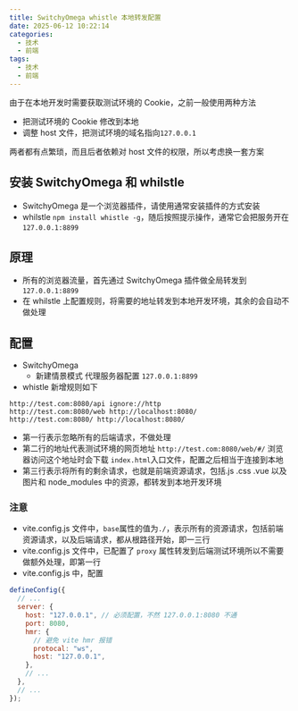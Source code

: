 ```yaml
---
title: SwitchyOmega whistle 本地转发配置
date: 2025-06-12 10:22:14
categories:
  - 技术
  - 前端
tags:
  - 技术
  - 前端
---
```


由于在本地开发时需要获取测试环境的 Cookie，之前一般使用两种方法

- 把测试环境的 Cookie 修改到本地
- 调整 host 文件，把测试环境的域名指向`127.0.0.1`

两者都有点繁琐，而且后者依赖对 host 文件的权限，所以考虑换一套方案

## 安装 SwitchyOmega 和 whilstle

- SwitchyOmega 是一个浏览器插件，请使用通常安装插件的方式安装
- whilstle `npm install whistle -g`，随后按照提示操作，通常它会把服务开在`127.0.0.1:8899`

<!-- more -->

## 原理

- 所有的浏览器流量，首先通过 SwitchyOmega 插件做全局转发到`127.0.0.1:8899`
- 在 whilstle 上配置规则，将需要的地址转发到本地开发环境，其余的会自动不做处理

## 配置

- SwitchyOmega
  - 新建情景模式 代理服务器配置 `127.0.0.1:8899`
- whistle 新增规则如下

```
http://test.com:8080/api ignore://http
http://test.com:8080/web http://localhost:8080/
http://test.com:8080/ http://localhost:8080/
```

- 第一行表示忽略所有的后端请求，不做处理
- 第二行的地址代表测试环境的网页地址 `http://test.com:8080/web/#/` 浏览器访问这个地址时会下载 `index.html`入口文件，配置之后相当于连接到本地
- 第三行表示将所有的剩余请求，也就是前端资源请求，包括.js .css .vue 以及图片和 node_modules 中的资源，都转发到本地开发环境

### 注意

- vite.config.js 文件中，`base`属性的值为`./`，表示所有的资源请求，包括前端资源请求，以及后端请求，都从根路径开始，即一三行
- vite.config.js 文件中，已配置了 `proxy` 属性转发到后端测试环境所以不需要做额外处理，即第一行
- vite.config.js 中，配置

```js
defineConfig({
  // ...
  server: {
    host: "127.0.0.1", // 必须配置，不然 127.0.0.1:8080 不通
    port: 8080,
    hmr: {
      // 避免 vite hmr 报错
      protocal: "ws",
      host: "127.0.0.1",
    },
    // ...
  },
  // ...
});
```
